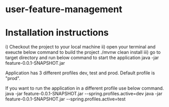 # user-feature-management

Installation instructions
=========================
i) Checkout the project to your local machine
ii) open your terminal and exeucte below command to build the project
    ./mvnw clean install
iii) go to target directory and run below command to start the application
    java -jar feature-0.0.1-SNAPSHOT.jar

Application has 3 different profiles dev, test and prod. Default profile is "prod".

If you want to run the application in a different profile use below command.
    java -jar feature-0.0.1-SNAPSHOT.jar --spring.profiles.active=dev
    java -jar feature-0.0.1-SNAPSHOT.jar --spring.profiles.active=test


